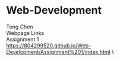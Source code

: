 # Web-Development
Tong Chen \
Webpage Links \
Assignment 1 \
https://804299520.github.io/Web-Development/Assignment%201/index.html \

